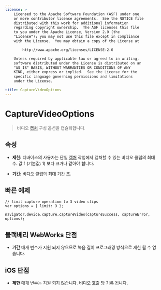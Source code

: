 ```yaml
---
license: >
    Licensed to the Apache Software Foundation (ASF) under one
    or more contributor license agreements.  See the NOTICE file
    distributed with this work for additional information
    regarding copyright ownership.  The ASF licenses this file
    to you under the Apache License, Version 2.0 (the
    "License"); you may not use this file except in compliance
    with the License.  You may obtain a copy of the License at

        http://www.apache.org/licenses/LICENSE-2.0

    Unless required by applicable law or agreed to in writing,
    software distributed under the License is distributed on an
    "AS IS" BASIS, WITHOUT WARRANTIES OR CONDITIONS OF ANY
    KIND, either express or implied.  See the License for the
    specific language governing permissions and limitations
    under the License.

title: CaptureVideoOptions
---
```


# CaptureVideoOptions

> 비디오 [캡처](capture.html) 구성 옵션을 캡슐화합니다.

## 속성

*   **제한**: 디바이스의 사용자는 단일 [캡처](capture.html) 작업에서 캡처할 수 있는 비디오 클립의 최대 수. 값 1 (기본값: 1) 보다 크거나 같아야 합니다.

*   **기간**: 비디오 클립의 최대 기간 초.

## 빠른 예제

    // limit capture operation to 3 video clips
    var options = { limit: 3 };
    
    navigator.device.capture.captureVideo(captureSuccess, captureError, options);
    

## 블랙베리 WebWorks 단점

*   **기간** 매개 변수가 지원 되지 않으므로 녹음 길이 프로그래밍 방식으로 제한 될 수 없습니다.

## iOS 단점

*   **제한** 매개 변수는 지원 되지 않습니다. 비디오 호출 당 기록 됩니다.